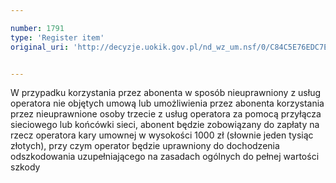 ```yaml
---

number: 1791
type: 'Register item'
original_uri: 'http://decyzje.uokik.gov.pl/nd_wz_um.nsf/0/C84C5E76EDC7E7BAC1257693003861EB?OpenDocument'


---
```


W przypadku korzystania przez abonenta w sposób nieuprawniony z usług operatora nie objętych umową lub umożliwienia przez abonenta korzystania przez nieuprawnione osoby trzecie z usług operatora za pomocą przyłącza sieciowego lub końcówki sieci, abonent będzie zobowiązany do zapłaty na rzecz operatora kary umownej w wysokości 1000 zł (słownie jeden tysiąc złotych), przy czym operator będzie uprawniony do dochodzenia odszkodowania uzupełniającego na zasadach ogólnych do pełnej wartości szkody
